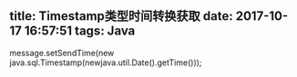 title: Timestamp类型时间转换获取
date: 2017-10-17 16:57:51
tags: Java
---
  message.setSendTime(new java.sql.Timestamp(newjava.util.Date().getTime()));  
 